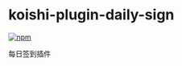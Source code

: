 # koishi-plugin-daily-sign

[![npm](https://img.shields.io/npm/v/koishi-plugin-daily-sign?style=flat-square)](https://www.npmjs.com/package/koishi-plugin-daily-sign)

每日签到插件

